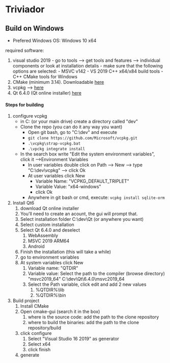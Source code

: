 # Triviador



## Build on Windows

- Prefered Windows OS: Windows 10 x64

required software:
1) visual studio 2019
		- go to tools --> get tools and features --> individual components or look at installation detalis
		- make sure that the following options are selected:
			- MSVC v142 - VS 2019 C++ x64/x84 build tools
			- C++ CMake tools for Windows
2) CMake (minimum 3.14). Downloadable [here](https://cmake.org/download/)
3) vcpkg --> [here](https://vcpkg.io/en/getting-started.html)
4) Qt 6.4.0 (Qt online installer) [here](https://www.qt.io/download-qt-installer?hsCtaTracking=99d9dd4f-5681-48d2-b096-470725510d34%7C074ddad0-fdef-4e53-8aa8-5e8a876d6ab4)


#### Steps for building
1) configure vcpkg
	 -  in C: (or your main drive) create a directory called "dev"
	 - Clone the repo (you can do it any way you want)
		 - Open git bash, go to "C:\dev" and execute 
		 - `git clone https://github.com/Microsoft/vcpkg.git`
		 - `.\vcpkg\strap-vcpkg.bat`
		 - `.\vpckg integrate install`
	 - In the search box write "Edit the system environment variables", click it -->Environment Variables
		 - In user variables double click on Path --> New --> type "C:\dev\vcpkg" --> click Ok
		 - At user variables click New
			 - Variable Name: "VCPKG_DEFAULT_TRIPLET"
			 - Variable Value: "x64-windows"
			 - click Ok
		 - Anywhere in git bash or cmd, execute: `vcpkg install sqlite-orm`
 2) Install Qt6 
	 1) download Qt online installer
	 2) You'll need to create an acount, the gui will prompt that.
	 3) Select installation folder C:\dev\Qt (or anywhere you want)
	 4) Select custom installation
	 5) Select  Qt 6.4.0 and deselect
		 1) WebAssembly
		 2) MSVC 2019 ARM64
		 3) Android
	 6) Finish the installation  (this will take a while)
	 7) go to environment variables
	 8) At system variables click New
		 1) Variable name: "QTDIR"
		 2) Variable value: Select the path to the compiler (browse directory) "msvc2019_64" C:\dev\Qt\6.4.0\msvc2019_64
		 3) Select the Path variable, click edit and add 2 new values
			 1) %QTDIR%\lib
			 2) %QTDIR%\bin
3) Build project
	1) Install CMake
	2) Open cmake-gui (search it in the box)
		1) where is the source code: add the path to the clone repository
		2) where to build the binaries: add the path to the clone repository/build
	3) click configure
		1) Select "Visual Studio 16 2019" as generator
		2) Select x64
		3) click finish
	4) generate
